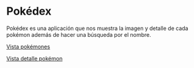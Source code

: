 # Pokédex

Pokédex es una aplicación que nos muestra la imagen y detalle de cada pokémon además de hacer una búsqueda por el nombre.

[Vista pokémones](https://github.com/CindyMendoza/Pokedex/blob/master/assets/Landing%20design/pokedex-grid.png)

[Vista detalle pokémon](https://github.com/CindyMendoza/Pokedex/blob/master/assets/Landing%20design/pokedex-popup.png)
